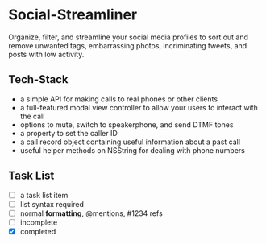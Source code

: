 # Social-Streamliner
Organize, filter, and streamline your social media profiles to sort out and remove unwanted tags, embarrassing photos, incriminating tweets, and posts with low activity.

## Tech-Stack

- a simple API for making calls to real phones or other clients
- a full-featured modal view controller to allow your users to interact with the call
- options to mute, switch to speakerphone, and send DTMF tones
- a property to set the caller ID
- a call record object containing useful information about a past call
- useful helper methods on NSString for dealing with phone numbers

## Task List

- [ ] a task list item
- [ ] list syntax required
- [ ] normal **formatting**, @mentions, #1234 refs
- [ ] incomplete
- [x] completed
